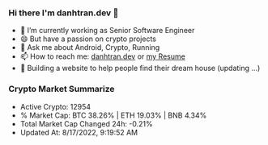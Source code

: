 ### Hi there I'm danhtran.dev 👋

- 🔭 I’m currently working as Senior Software Engineer
- 😄 But have a passion on crypto projects
- 💬 Ask me about Android, Crypto, Running 
- 📫 How to reach me: <a href="https://danhtran.dev" target="_blank">danhtran.dev</a> or <a href="Developer-Resume.pdf" target="_blank">my Resume</a>
- 🌱 Building a website to help people find their dream house (updating ...)

### Crypto Market Summarize
- Active Crypto: 12954
- % Market Cap: BTC 38.26% | ETH 19.03% | BNB 4.34%
- Total Market Cap Changed 24h: -0.21%
- Updated At: 8/17/2022, 9:19:52 AM
